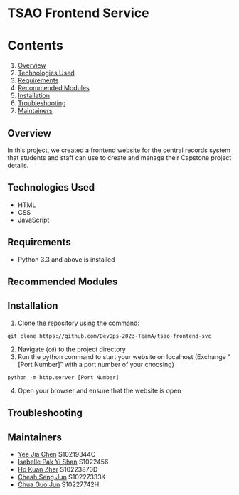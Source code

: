 # TSAO Frontend Service

# Contents

1. [Overview](#overview)
2. [Technologies Used](#technologies-used)
3. [Requirements](#requirements)
4. [Recommended Modules](#recommended-modules)
5. [Installation](#installation)
6. [Troubleshooting](#troubleshooting)
7. [Maintainers](#maintainers)

## Overview

In this project, we created a frontend website for the central records system that students and staff can use to create and manage their Capstone project details.

## Technologies Used

- HTML
- CSS
- JavaScript

## Requirements

- Python 3.3 and above is installed

## Recommended Modules

## Installation

1. Clone the repository using the command:

```
git clone https://github.com/DevOps-2023-TeamA/tsao-frontend-svc
```

2. Navigate (`cd`) to the project directory
3. Run the python command to start your website on localhost (Exchange "[Port Number]" with a port number of your choosing)

```
python -m http.server [Port Number]
```

4. Open your browser and ensure that the website is open

## Troubleshooting

## Maintainers

- [Yee Jia Chen](https://github.com/jiachenyee) S10219344C
- [Isabelle Pak Yi Shan](https://github.com/isabellepakyishan) S1022456
- [Ho Kuan Zher](https://github.com/Kuan-Zher) S10223870D
- [Cheah Seng Jun](https://github.com/DanielCheahSJ) S10227333K
- [Chua Guo Jun](https://github.com/GuojunLoser) S10227742H
